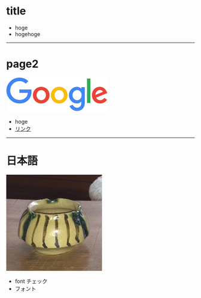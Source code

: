 # title

- hoge
- hogehoge

---

# page2


![logo](./img/logo.png)

- hoge
- [リンク](https://www.google.com/?hl=ja)


---

# 日本語

![logo](./img/mino.jpg)

- font チェック
- フォント
